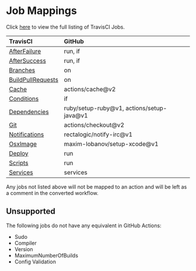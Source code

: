 # Job Mappings

Click [here](https://docs.travis-ci.com/user/job-lifecycle/) to view the full listing of TravisCI Jobs.

| TravisCI                                                            | GitHub                                        |
| :------------------------------------------------------------------ | :-------------------------------------------- |
| [AfterFailure](AfterFailure.md)                                     | run, if                                       |
| [AfterSuccess](AfterSuccess.md)                                     | run, if                                       |
| [Branches](Branches.md)                                             | on                                            |
| [BuildPullRequests](BuildPullRequests.md)                           | on                                            |
| [Cache](Cache.md)                                                   | actions/cache@v2                              |
| [Conditions](Condtiions.md)                                         | if                                            |
| [Dependencies](Dependencies.md)                                     | ruby/setup-ruby@v1, actions/setup-java@v1     |
| [Git](Git.md)                                                       | actions/checkout@v2                           |
| [Notifications](Notifications.md)                                   | rectalogic/notify-irc@v1                      |
| [OsxImage](OsxImage.md)                                             | maxim-lobanov/setup-xcode@v1                  |
| [Deploy](Deploy.md)                                                 | run                                           |
| [Scripts](Scripts.md)                                               | run                                           |
| [Services](Services.md)                                             | services                                      |

Any jobs not listed above will not be mapped to an action and will be left as a comment in the converted workflow.

## Unsupported

The following jobs do not have any equivalent in GitHub Actions:

- Sudo
- Compiler
- Version
- MaximumNumberOfBuilds
- Config Validation
